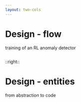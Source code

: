```yaml
---
layout: two-cols
---
```


# Design - flow

training of an RL anomaly detector

<div>
<img class="mt-15 scroll" :src="'./program.jpg'">
</div>

::right::

# Design - entities

from abstraction to code

<div class="max-h-75 scroll">
    <div class="snap snap-y">
        <img class="mt-15" :src="'./environment.png'">
    </div>
    <div class="snap">
        <img class="mt-15 snap" :src="'./agent.png'">
    </div>
    <div class="snap max-w-60">
        <img class="mt-15 snap" :src="'./evaluator.png'">
    </div>
    <div class="snap">
        <img class="mt-15 snap" :src="'./overview.png'">
    </div>
</div>

<Bar title="Machine Learning for Safer Smart Environments"/>

<style>
.scroll{
    width: 80%;
    overflow-y: scroll;
}
</style>
